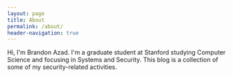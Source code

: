 ```yaml
---
layout: page
title: About
permalink: /about/
header-navigation: true
---
```


Hi, I'm Brandon Azad. I'm a graduate student at Stanford studying Computer Science and focusing in
Systems and Security. This blog is a collection of some of my security-related activities.
